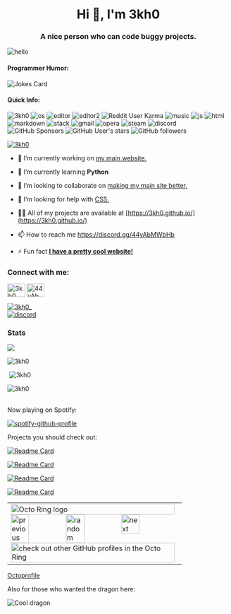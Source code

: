<h1 align="center">Hi 👋, I'm 3kh0</h1>
<h3 align="center">A nice person who can code buggy projects.</h3>
<img alt="hello" src="https://readme-typing-svg.herokuapp.com?vCenter=true&lines=Hello!+I+am+Echo!;HTML+Coder;JavaScript+Game+maker;Talk+to+me+on+my+discord!">
<h4>Programmer Humor:</h4>
<img src="https://readme-jokes.vercel.app/api" alt="Jokes Card" />
<h4>Quick Info:</h4>
<p align="left"> 
  <img src="https://komarev.com/ghpvc/?username=3kh0&label=Profile Visitors&color=001eff&style=flat" alt="3kh0" /> 
  <img src="https://img.shields.io/badge/OS-macOS-lightgrey/?logo=apple" alt="os">
  <img src="https://img.shields.io/badge/Editor-VS%20Code-blue/?logo=visualstudiocode&logoColor=blue&color=blue" alt="editor">
  <img src="https://img.shields.io/badge/Editor-Sublime%20Text-blue/?logo=sublimetext&logoColor=warning&color=orange" alt="editor2">
  <img src="https://img.shields.io/reddit/user-karma/combined/3kh0_reddit?logo=reddit" alt="Reddit User Karma">
  <img src="https://img.shields.io/badge/Listens%20to-Spotify-blue/?logo=spotify&logoColor=warning&color=1DB954" alt="music">
  <img src="https://img.shields.io/badge/Knows-JavaScript-blue/?logo=javascript&logoColor=warning&color=yellow" alt="js">
  <img src="https://img.shields.io/badge/Knows-HTML-blue/?logo=html5&logoColor=warning&color=orange" alt="html">
  <img src="https://img.shields.io/badge/Knows-MarkDown-FFF?logo=markdown" alt="markdown">
  <img src="https://img.shields.io/badge/Uses-stackoverflow-blue/?logo=stackoverflow&logoColor=warning&color=ef8236" alt="stack">
  <img alt="gmail" src="https://img.shields.io/badge/Uses-Gmail-blue/?logo=gmail&logoColor=warning&color=red">
  <img alt="opera" src="https://img.shields.io/badge/Uses-OperaGX-blue/?logo=opera&logoColor=ff1b2d&color=ff1b2d">
  <img alt="steam" src="https://img.shields.io/badge/Uses-Steam-blue/?logo=steam&logoColor=1b2838&color=1b2838">
  <img src="https://img.shields.io/badge/Uses-Discord-blue/?logo=discord&logoColor=warning&color=7289DA" alt="discord">
  <img alt="GitHub Sponsors" src="https://img.shields.io/github/sponsors/3kh0?label=Sponsors&logo=githubsponsors&style=flat">
  <img alt="GitHub User's stars" src="https://img.shields.io/github/stars/3kh0?color=yellow&label=User%20Stars&logo=github&logoColor=yellow">
  <img alt="GitHub followers" src="https://img.shields.io/github/followers/3kh0?color=g&label=User%20Followers&logo=github">
       </p>
<p align="left"> <a href="https://github.com/ryo-ma/github-profile-trophy"><img src="https://github-profile-trophy.vercel.app/?username=3kh0&theme=discord" alt="3kh0" /></a> </p>

- 🔭 I’m currently working on [my main website.](https://github.com/3kh0/3kh0.github.io)

- 🌱 I’m currently learning **Python**

- 👯 I’m looking to collaborate on [making my main site better.](https://github.com/3kh0/3kh0.github.io)

- 🤝 I’m looking for help with [CSS.](https://github.com/3kh0/3kh0.github.io/projects/1)

- 👨‍💻 All of my projects are available at [https://3kh0.github.io/](https://3kh0.github.io/)

- 📫 How to reach me https://discord.gg/44yAbMWbHb

- ⚡ Fun fact **[I have a pretty cool website!](https://3kh0.github.io)**

<h3 align="left">Connect with me:</h3>
<p align="left">
<a href="https://twitter.com/3kh0_" target="blank"><img align="center" src="https://raw.githubusercontent.com/rahuldkjain/github-profile-readme-generator/master/src/images/icons/Social/twitter.svg" alt="3kh0_" height="30" width="40" /></a>
<a href="https://discord.gg/44yAbMWbHb" target="blank"><img align="center" src="https://raw.githubusercontent.com/rahuldkjain/github-profile-readme-generator/master/src/images/icons/Social/discord.svg" alt="44yAbMWbHb" height="30" width="40" /></a>
</p>
<p align="left"> <a href="https://twitter.com/3kh0_" target="blank"><img src="https://img.shields.io/twitter/follow/3kh0_?logo=twitter&style=for-the-badge" alt="3kh0_" /></a> <br>
<a href="https://discord.gg/44yAbMWbHb" target="blank"><img align="center" src="https://img.shields.io/discord/840084542332076102?label=Server&logo=discord&logoColor=white&style=for-the-badge" alt="discord"></a></p>


<h3 align="left">Stats</h3>

![](https://github-profile-summary-cards.vercel.app/api/cards/repos-per-language?username=3kh0&theme=github_dark)

<p><img  src="https://github-readme-stats.vercel.app/api/top-langs?username=3kh0&show_icons=true&theme=dark&locale=en&langs_count=10&layout=compact" alt="3kh0" /></p>
<p>&nbsp;<img src="https://github-readme-stats.vercel.app/api?username=3kh0&show_icons=true&theme=dark&locale=en" alt="3kh0" /></p>
<p><img src="https://github-readme-streak-stats.herokuapp.com/?user=3kh0&theme=dark" alt="3kh0" /></p>

<br>
  </html>
Now playing on Spotify:


[![spotify-github-profile](https://spotify-github-profile.vercel.app/api/view?uid=z3dlpi0cfntezy77ypqi8xass&cover_image=true&theme=default)](https://spotify-github-profile.vercel.app/api/view?uid=z3dlpi0cfntezy77ypqi8xass&redirect=true)


Projects you should check out:<br>
  
[![Readme Card](https://github-readme-stats.vercel.app/api/pin/?username=3kh0&repo=Ad-B-Gone&theme=github_dark)](https://github.com/3kh0/Ad-B-Gone)
  
[![Readme Card](https://github-readme-stats.vercel.app/api/pin/?username=3kh0&repo=asteroids&theme=github_dark)](https://github.com/3kh0/asteroids)
  
[![Readme Card](https://github-readme-stats.vercel.app/api/pin/?username=3kh0&repo=edit-page&theme=github_dark)](https://github.com/3kh0/edit-page)
  
[![Readme Card](https://github-readme-stats.vercel.app/api/pin/?username=3kh0&repo=fake-virus&theme=github_dark)](https://github.com/3kh0/fake-virus)
<!---
3kh0/3kh0 is a ✨ special ✨ repository because its `README.md` (this file) appears on your GitHub profile.
You can click the Preview link to take a look at your thing
--->


<table><tbody><tr><td><a href="https://octo-ring.com/"><img src="https://octo-ring.com/static/img/widget/top.png" width="99%" alt="Octo Ring logo" align="top"></a><br><a href="https://octo-ring.com/p/3kh0/prev"><img src="https://octo-ring.com/static/img/widget/prev.png" width="33%" alt="previous" align="top" title="previous profile"></a><a href="https://octo-ring.com/p/3kh0/random"><img src="https://octo-ring.com/static/img/widget/random.png" width="33%" alt="random" align="top" title="random profile"></a><a href="https://octo-ring.com/p/3kh0/next"><img src="https://octo-ring.com/static/img/widget/next.png" width="33%" alt="next" align="top" title="next profile"></a><br><a href="https://octo-ring.com/"><img src="https://octo-ring.com/static/img/widget/bottom.png" width="99%" alt="check out other GitHub profiles in the Octo Ring" align="top"></a></td></tr></tbody></table>

<a href="https://octoprofile.vercel.app/user?id=3kh0">Octoprofile</a>
</html>

Also for those who wanted the dragon here:

![Cool dragon](https://3kh0.github.io/img_assets/drag.png)
